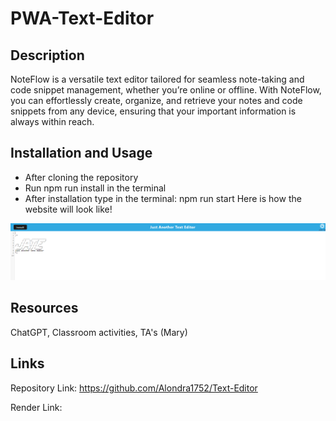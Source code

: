 # PWA-Text-Editor

## Description

NoteFlow is a versatile text editor tailored for seamless note-taking and code snippet management, whether you’re online or offline. With NoteFlow, you can effortlessly create, organize, and retrieve your notes and code snippets from any device, ensuring that your important information is always within reach.

## Installation and Usage

- After cloning the repository
- Run npm run install in the terminal
- After installation type in the terminal: npm run start
 Here is how the website will look like! 

 ![alt text](image.png)

 ## Resources

 ChatGPT, Classroom activities, TA's (Mary) 

 ## Links 

 Repository Link: https://github.com/Alondra1752/Text-Editor

 Render Link: 

